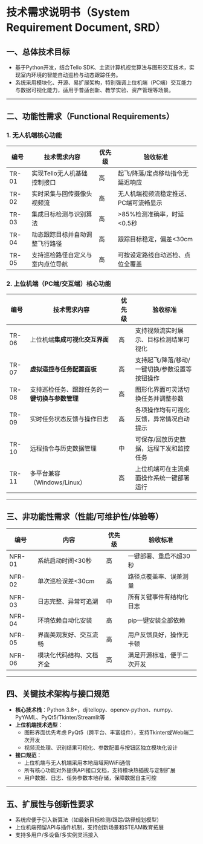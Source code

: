 # 技术需求说明书（System Requirement Document, SRD）

## 一、总体技术目标
- 基于Python开发，结合Tello SDK、主流计算机视觉算法与图形交互技术，实现室内环境的智能自动巡检与动态跟踪任务。
- 系统采用模块化、开源、易扩展架构，特别强调上位机端（PC端）交互能力与数据可视化能力，适用于普适创新、教学实验、资产管理等场景。

---

## 二、功能性需求（Functional Requirements）

### 1. 无人机端核心功能

| 编号  | 技术需求内容                     | 优先级 | 验收标准                               |
| ----- | -------------------------------- | ------ | -------------------------------------- |
| TR-01 | 实现Tello无人机基础控制接口      | 高     | 起飞/降落/定点移动指令无延迟响应       |
| TR-02 | 实时采集与回传摄像头视频流       | 高     | 无人机端视频流稳定推送、PC端可流畅显示 |
| TR-03 | 集成目标检测与识别算法           | 高     | >85%检测准确率，时延<0.5秒             |
| TR-04 | 动态跟踪目标并自动调整飞行路径   | 高     | 跟踪目标稳定，偏差<30cm                |
| TR-05 | 支持巡检路径自定义与室内点位导航 | 高     | 可按设定路线自动巡检、点位全覆盖       |

### 2. 上位机端（PC端/交互端）核心功能

| 编号  | 技术需求内容                                   | 优先级 | 验收标准                                       |
| ----- | ---------------------------------------------- | ------ | ---------------------------------------------- |
| TR-06 | 上位机端**集成可视化交互界面**                 | 高     | 支持视频流实时展示、目标检测结果可视化         |
| TR-07 | **虚拟遥控与任务配置面板**                     | 高     | 支持起飞/降落/移动/一键切换/参数设置等按钮操作 |
| TR-08 | 支持巡检任务、跟踪任务的**一键切换与参数管理** | 高     | 图形化界面可灵活切换任务并调整参数             |
| TR-09 | 实时任务状态反馈与操作日志                     | 高     | 各项操作均有可视化反馈，异常情况自动提示       |
| TR-10 | 远程指令与历史数据管理                         | 中     | 可保存/回放历史数据，远程下发和监控任务        |
| TR-11 | 多平台兼容（Windows/Linux）                    | 高     | 上位机端可在主流桌面操作系统一键部署运行       |

---

## 三、非功能性需求（性能/可维护性/体验等）

| 编号   | 内容                     | 优先级 | 验收标准                   |
| ------ | ------------------------ | ------ | -------------------------- |
| NFR-01 | 系统启动时间<30秒        | 高     | 一键部署、重启不超30秒     |
| NFR-02 | 单次巡检误差<30cm        | 高     | 路径点覆盖率、误差测量     |
| NFR-03 | 日志完整、异常可追溯     | 中     | 所有关键事件有结构化日志   |
| NFR-04 | 环境依赖自动化安装       | 高     | pip一键安装全部依赖        |
| NFR-05 | 界面美观友好、交互流畅   | 高     | 用户反馈良好，操作无卡顿   |
| NFR-06 | 模块化代码结构、文档齐全 | 高     | 满足开源标准，便于二次开发 |

---

## 四、关键技术架构与接口规范

- **核心技术栈**：Python 3.8+，djitellopy、opencv-python、numpy、PyYAML、PyQt5/Tkinter/Streamlit等
- **上位机端技术选型**：
    - 图形界面优先考虑 PyQt5（跨平台、丰富组件），支持Tkinter或Web端二次开发
    - 视频流处理、识别结果可视化、参数配置与按钮区独立模块化设计
- **接口规范**：
    - 上位机端与无人机端采用本地局域网WiFi通信
    - 所有核心功能对外提供API接口文档，支持模块热插拔与定制扩展
    - 用户数据、日志、任务参数本地存储，保障数据自主可控

---

## 五、扩展性与创新性要求

- 系统应便于引入新算法（如最新目标检测/跟踪/路径规划模型）
- 上位机端预留API与插件机制，支持创新场景和STEAM教育拓展
- 支持多用户/多设备/多实例灵活接入
